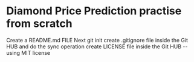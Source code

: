 # Diamond Price Prediction practise from scratch
Create a README.md  FILE
Next git init 
create .gitignore file inside the Git HUB and do the sync operation
create LICENSE file inside the Git HUB --using MIT license
